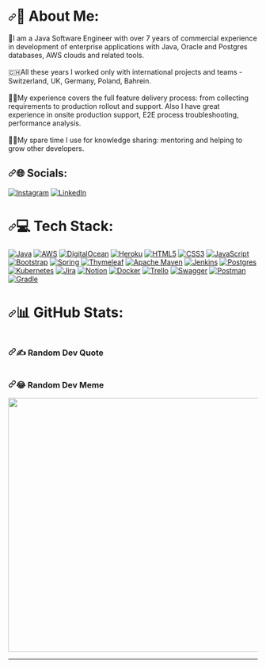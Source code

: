 <!-- ### Hi there 👋

<h1 align="center">Hi there, I'm Eldar
<img src="https://img.shields.io/badge/Нинулька зануда-green" height="32"/></h1>
<h3 align="center">Computer science student, IT news writer from Russia 🇷🇺</h3> -->

<h1 dir="auto"><a id="user-content--about-me" class="anchor" aria-hidden="true" href="#-about-me"><svg class="octicon octicon-link" viewBox="0 0 16 16" version="1.1" width="16" height="16" aria-hidden="true"><path d="m7.775 3.275 1.25-1.25a3.5 3.5 0 1 1 4.95 4.95l-2.5 2.5a3.5 3.5 0 0 1-4.95 0 .751.751 0 0 1 .018-1.042.751.751 0 0 1 1.042-.018 1.998 1.998 0 0 0 2.83 0l2.5-2.5a2.002 2.002 0 0 0-2.83-2.83l-1.25 1.25a.751.751 0 0 1-1.042-.018.751.751 0 0 1-.018-1.042Zm-4.69 9.64a1.998 1.998 0 0 0 2.83 0l1.25-1.25a.751.751 0 0 1 1.042.018.751.751 0 0 1 .018 1.042l-1.25 1.25a3.5 3.5 0 1 1-4.95-4.95l2.5-2.5a3.5 3.5 0 0 1 4.95 0 .751.751 0 0 1-.018 1.042.751.751 0 0 1-1.042.018 1.998 1.998 0 0 0-2.83 0l-2.5 2.5a1.998 1.998 0 0 0 0 2.83Z"></path></svg></a><g-emoji class="g-emoji" alias="dizzy" fallback-src="https://github.githubassets.com/images/icons/emoji/unicode/1f4ab.png">💫</g-emoji> About Me:</h1>
<p dir="auto"><g-emoji class="g-emoji" alias="wave" fallback-src="https://github.githubassets.com/images/icons/emoji/unicode/1f44b.png">👋</g-emoji>I am a Java Software Engineer with over 7 years of commercial experience in development of enterprise applications with Java, Oracle and Postgres databases, AWS clouds and related tools. <br><br><g-emoji class="g-emoji" alias="switzerland" fallback-src="https://github.githubassets.com/images/icons/emoji/unicode/1f1e8-1f1ed.png">🇨🇭</g-emoji>All these years I worked only with international projects and teams - Switzerland, UK, Germany, Poland, Bahrein.<br><br><g-emoji class="g-emoji" alias="man_technologist" fallback-src="https://github.githubassets.com/images/icons/emoji/unicode/1f468-1f4bb.png">👨‍💻</g-emoji>My experience covers the full feature delivery process: from collecting requirements to production rollout and support. Also I have great experience in onsite production support, E2E process troubleshooting, performance analysis. <br><br><g-emoji class="g-emoji" alias="man_teacher" fallback-src="https://github.githubassets.com/images/icons/emoji/unicode/1f468-1f3eb.png">👨‍🏫</g-emoji>My spare time I use for knowledge sharing: mentoring and helping to grow other developers.</p>
<h2 dir="auto"><a id="user-content--socials" class="anchor" aria-hidden="true" href="#-socials"><svg class="octicon octicon-link" viewBox="0 0 16 16" version="1.1" width="16" height="16" aria-hidden="true"><path d="m7.775 3.275 1.25-1.25a3.5 3.5 0 1 1 4.95 4.95l-2.5 2.5a3.5 3.5 0 0 1-4.95 0 .751.751 0 0 1 .018-1.042.751.751 0 0 1 1.042-.018 1.998 1.998 0 0 0 2.83 0l2.5-2.5a2.002 2.002 0 0 0-2.83-2.83l-1.25 1.25a.751.751 0 0 1-1.042-.018.751.751 0 0 1-.018-1.042Zm-4.69 9.64a1.998 1.998 0 0 0 2.83 0l1.25-1.25a.751.751 0 0 1 1.042.018.751.751 0 0 1 .018 1.042l-1.25 1.25a3.5 3.5 0 1 1-4.95-4.95l2.5-2.5a3.5 3.5 0 0 1 4.95 0 .751.751 0 0 1-.018 1.042.751.751 0 0 1-1.042.018 1.998 1.998 0 0 0-2.83 0l-2.5 2.5a1.998 1.998 0 0 0 0 2.83Z"></path></svg></a><g-emoji class="g-emoji" alias="globe_with_meridians" fallback-src="https://github.githubassets.com/images/icons/emoji/unicode/1f310.png">🌐</g-emoji> Socials:</h2>
<p dir="auto"><a href="https://instagram.com/andrylat" rel="nofollow"><img src="https://camo.githubusercontent.com/0641e2731604a57f9b9f2de4be17fcf1893c1fbf31dcb3e276f4281208616a1c/68747470733a2f2f696d672e736869656c64732e696f2f62616467652f496e7374616772616d2d2532334534343035462e7376673f6c6f676f3d496e7374616772616d266c6f676f436f6c6f723d7768697465" alt="Instagram" data-canonical-src="https://img.shields.io/badge/Instagram-%23E4405F.svg?logo=Instagram&amp;logoColor=white" style="max-width: 100%;"></a> <a href="https://linkedin.com/in/andrylat" rel="nofollow"><img src="https://camo.githubusercontent.com/f17ba9730c27e5f1230325b94c8b68bbf3115d32650866f6e3d0ade68201beea/68747470733a2f2f696d672e736869656c64732e696f2f62616467652f4c696e6b6564496e2d2532333030373742352e7376673f6c6f676f3d6c696e6b6564696e266c6f676f436f6c6f723d7768697465" alt="LinkedIn" data-canonical-src="https://img.shields.io/badge/LinkedIn-%230077B5.svg?logo=linkedin&amp;logoColor=white" style="max-width: 100%;"></a></p>
<h1 dir="auto"><a id="user-content--tech-stack" class="anchor" aria-hidden="true" href="#-tech-stack"><svg class="octicon octicon-link" viewBox="0 0 16 16" version="1.1" width="16" height="16" aria-hidden="true"><path d="m7.775 3.275 1.25-1.25a3.5 3.5 0 1 1 4.95 4.95l-2.5 2.5a3.5 3.5 0 0 1-4.95 0 .751.751 0 0 1 .018-1.042.751.751 0 0 1 1.042-.018 1.998 1.998 0 0 0 2.83 0l2.5-2.5a2.002 2.002 0 0 0-2.83-2.83l-1.25 1.25a.751.751 0 0 1-1.042-.018.751.751 0 0 1-.018-1.042Zm-4.69 9.64a1.998 1.998 0 0 0 2.83 0l1.25-1.25a.751.751 0 0 1 1.042.018.751.751 0 0 1 .018 1.042l-1.25 1.25a3.5 3.5 0 1 1-4.95-4.95l2.5-2.5a3.5 3.5 0 0 1 4.95 0 .751.751 0 0 1-.018 1.042.751.751 0 0 1-1.042.018 1.998 1.998 0 0 0-2.83 0l-2.5 2.5a1.998 1.998 0 0 0 0 2.83Z"></path></svg></a><g-emoji class="g-emoji" alias="computer" fallback-src="https://github.githubassets.com/images/icons/emoji/unicode/1f4bb.png">💻</g-emoji> Tech Stack:</h1>
<p dir="auto"><a target="_blank" rel="noopener noreferrer nofollow" href="https://camo.githubusercontent.com/6cbecd63a9a8f83ee186885c446938820ffa8304942a284ee6e1e2acb2bfd822/68747470733a2f2f696d672e736869656c64732e696f2f62616467652f6a6176612d2532334544384230302e7376673f7374796c653d666f722d7468652d6261646765266c6f676f3d6a617661266c6f676f436f6c6f723d7768697465"><img src="https://camo.githubusercontent.com/6cbecd63a9a8f83ee186885c446938820ffa8304942a284ee6e1e2acb2bfd822/68747470733a2f2f696d672e736869656c64732e696f2f62616467652f6a6176612d2532334544384230302e7376673f7374796c653d666f722d7468652d6261646765266c6f676f3d6a617661266c6f676f436f6c6f723d7768697465" alt="Java" data-canonical-src="https://img.shields.io/badge/java-%23ED8B00.svg?style=for-the-badge&amp;logo=java&amp;logoColor=white" style="max-width: 100%;"></a> <a target="_blank" rel="noopener noreferrer nofollow" href="https://camo.githubusercontent.com/9281daa5684971fd3325661e3dd5fea86b21a902e3741a556fb636fbf0e2f3d4/68747470733a2f2f696d672e736869656c64732e696f2f62616467652f4157532d2532334646393930302e7376673f7374796c653d666f722d7468652d6261646765266c6f676f3d616d617a6f6e2d617773266c6f676f436f6c6f723d7768697465"><img src="https://camo.githubusercontent.com/9281daa5684971fd3325661e3dd5fea86b21a902e3741a556fb636fbf0e2f3d4/68747470733a2f2f696d672e736869656c64732e696f2f62616467652f4157532d2532334646393930302e7376673f7374796c653d666f722d7468652d6261646765266c6f676f3d616d617a6f6e2d617773266c6f676f436f6c6f723d7768697465" alt="AWS" data-canonical-src="https://img.shields.io/badge/AWS-%23FF9900.svg?style=for-the-badge&amp;logo=amazon-aws&amp;logoColor=white" style="max-width: 100%;"></a> <a target="_blank" rel="noopener noreferrer nofollow" href="https://camo.githubusercontent.com/34424849aa826b133406acdd126f455a7eb5d0369d2dac3d28ddbfcc40e054a9/68747470733a2f2f696d672e736869656c64732e696f2f62616467652f4469676974616c4f6365616e2d2532333031363766662e7376673f7374796c653d666f722d7468652d6261646765266c6f676f3d6469676974616c4f6365616e266c6f676f436f6c6f723d7768697465"><img src="https://camo.githubusercontent.com/34424849aa826b133406acdd126f455a7eb5d0369d2dac3d28ddbfcc40e054a9/68747470733a2f2f696d672e736869656c64732e696f2f62616467652f4469676974616c4f6365616e2d2532333031363766662e7376673f7374796c653d666f722d7468652d6261646765266c6f676f3d6469676974616c4f6365616e266c6f676f436f6c6f723d7768697465" alt="DigitalOcean" data-canonical-src="https://img.shields.io/badge/DigitalOcean-%230167ff.svg?style=for-the-badge&amp;logo=digitalOcean&amp;logoColor=white" style="max-width: 100%;"></a> <a target="_blank" rel="noopener noreferrer nofollow" href="https://camo.githubusercontent.com/d18f98a93a8ca015503870e592f96dbdf86f41048e9de1fbbbd4b2dcc7c456b1/68747470733a2f2f696d672e736869656c64732e696f2f62616467652f6865726f6b752d2532333433303039382e7376673f7374796c653d666f722d7468652d6261646765266c6f676f3d6865726f6b75266c6f676f436f6c6f723d7768697465"><img src="https://camo.githubusercontent.com/d18f98a93a8ca015503870e592f96dbdf86f41048e9de1fbbbd4b2dcc7c456b1/68747470733a2f2f696d672e736869656c64732e696f2f62616467652f6865726f6b752d2532333433303039382e7376673f7374796c653d666f722d7468652d6261646765266c6f676f3d6865726f6b75266c6f676f436f6c6f723d7768697465" alt="Heroku" data-canonical-src="https://img.shields.io/badge/heroku-%23430098.svg?style=for-the-badge&amp;logo=heroku&amp;logoColor=white" style="max-width: 100%;"></a> <a target="_blank" rel="noopener noreferrer nofollow" href="https://camo.githubusercontent.com/49fbb99f92674cc6825349b154b65aaf4064aec465d61e8e1f9fb99da3d922a1/68747470733a2f2f696d672e736869656c64732e696f2f62616467652f68746d6c352d2532334533344632362e7376673f7374796c653d666f722d7468652d6261646765266c6f676f3d68746d6c35266c6f676f436f6c6f723d7768697465"><img src="https://camo.githubusercontent.com/49fbb99f92674cc6825349b154b65aaf4064aec465d61e8e1f9fb99da3d922a1/68747470733a2f2f696d672e736869656c64732e696f2f62616467652f68746d6c352d2532334533344632362e7376673f7374796c653d666f722d7468652d6261646765266c6f676f3d68746d6c35266c6f676f436f6c6f723d7768697465" alt="HTML5" data-canonical-src="https://img.shields.io/badge/html5-%23E34F26.svg?style=for-the-badge&amp;logo=html5&amp;logoColor=white" style="max-width: 100%;"></a> <a target="_blank" rel="noopener noreferrer nofollow" href="https://camo.githubusercontent.com/e6b67b27998fca3bccf4c0ee479fc8f9de09d91f389cccfbe6cb1e29c10cfbd7/68747470733a2f2f696d672e736869656c64732e696f2f62616467652f637373332d2532333135373242362e7376673f7374796c653d666f722d7468652d6261646765266c6f676f3d63737333266c6f676f436f6c6f723d7768697465"><img src="https://camo.githubusercontent.com/e6b67b27998fca3bccf4c0ee479fc8f9de09d91f389cccfbe6cb1e29c10cfbd7/68747470733a2f2f696d672e736869656c64732e696f2f62616467652f637373332d2532333135373242362e7376673f7374796c653d666f722d7468652d6261646765266c6f676f3d63737333266c6f676f436f6c6f723d7768697465" alt="CSS3" data-canonical-src="https://img.shields.io/badge/css3-%231572B6.svg?style=for-the-badge&amp;logo=css3&amp;logoColor=white" style="max-width: 100%;"></a> <a target="_blank" rel="noopener noreferrer nofollow" href="https://camo.githubusercontent.com/aeddc848275a1ffce386dc81c04541654ca07b2c43bbb8ad251085c962672aea/68747470733a2f2f696d672e736869656c64732e696f2f62616467652f6a6176617363726970742d2532333332333333302e7376673f7374796c653d666f722d7468652d6261646765266c6f676f3d6a617661736372697074266c6f676f436f6c6f723d253233463744463145"><img src="https://camo.githubusercontent.com/aeddc848275a1ffce386dc81c04541654ca07b2c43bbb8ad251085c962672aea/68747470733a2f2f696d672e736869656c64732e696f2f62616467652f6a6176617363726970742d2532333332333333302e7376673f7374796c653d666f722d7468652d6261646765266c6f676f3d6a617661736372697074266c6f676f436f6c6f723d253233463744463145" alt="JavaScript" data-canonical-src="https://img.shields.io/badge/javascript-%23323330.svg?style=for-the-badge&amp;logo=javascript&amp;logoColor=%23F7DF1E" style="max-width: 100%;"></a> <a target="_blank" rel="noopener noreferrer nofollow" href="https://camo.githubusercontent.com/b768ae6e4f89b74512e6de02a8367fd71465bc3d88ef1cf2f1622e2017c32bea/68747470733a2f2f696d672e736869656c64732e696f2f62616467652f626f6f7473747261702d2532333536334437432e7376673f7374796c653d666f722d7468652d6261646765266c6f676f3d626f6f747374726170266c6f676f436f6c6f723d7768697465"><img src="https://camo.githubusercontent.com/b768ae6e4f89b74512e6de02a8367fd71465bc3d88ef1cf2f1622e2017c32bea/68747470733a2f2f696d672e736869656c64732e696f2f62616467652f626f6f7473747261702d2532333536334437432e7376673f7374796c653d666f722d7468652d6261646765266c6f676f3d626f6f747374726170266c6f676f436f6c6f723d7768697465" alt="Bootstrap" data-canonical-src="https://img.shields.io/badge/bootstrap-%23563D7C.svg?style=for-the-badge&amp;logo=bootstrap&amp;logoColor=white" style="max-width: 100%;"></a> <a target="_blank" rel="noopener noreferrer nofollow" href="https://camo.githubusercontent.com/49f645b5e439b0d748424412207eae5748b81d77563f866d8528f60c66b669e1/68747470733a2f2f696d672e736869656c64732e696f2f62616467652f737072696e672d2532333644423333462e7376673f7374796c653d666f722d7468652d6261646765266c6f676f3d737072696e67266c6f676f436f6c6f723d7768697465"><img src="https://camo.githubusercontent.com/49f645b5e439b0d748424412207eae5748b81d77563f866d8528f60c66b669e1/68747470733a2f2f696d672e736869656c64732e696f2f62616467652f737072696e672d2532333644423333462e7376673f7374796c653d666f722d7468652d6261646765266c6f676f3d737072696e67266c6f676f436f6c6f723d7768697465" alt="Spring" data-canonical-src="https://img.shields.io/badge/spring-%236DB33F.svg?style=for-the-badge&amp;logo=spring&amp;logoColor=white" style="max-width: 100%;"></a> <a target="_blank" rel="noopener noreferrer nofollow" href="https://camo.githubusercontent.com/b88b9be1ef85a3166327e2b2d5a188df1a7d64ad2c7fa1276607b03c182fa470/68747470733a2f2f696d672e736869656c64732e696f2f62616467652f5468796d656c6561662d2532333030354330462e7376673f7374796c653d666f722d7468652d6261646765266c6f676f3d5468796d656c656166266c6f676f436f6c6f723d7768697465"><img src="https://camo.githubusercontent.com/b88b9be1ef85a3166327e2b2d5a188df1a7d64ad2c7fa1276607b03c182fa470/68747470733a2f2f696d672e736869656c64732e696f2f62616467652f5468796d656c6561662d2532333030354330462e7376673f7374796c653d666f722d7468652d6261646765266c6f676f3d5468796d656c656166266c6f676f436f6c6f723d7768697465" alt="Thymeleaf" data-canonical-src="https://img.shields.io/badge/Thymeleaf-%23005C0F.svg?style=for-the-badge&amp;logo=Thymeleaf&amp;logoColor=white" style="max-width: 100%;"></a> <a target="_blank" rel="noopener noreferrer nofollow" href="https://camo.githubusercontent.com/b52f767e323c38d0911c0ceceec21b9624b948fd526266170bf93886f3f2a8ca/68747470733a2f2f696d672e736869656c64732e696f2f62616467652f4170616368652532304d6176656e2d4337314133363f7374796c653d666f722d7468652d6261646765266c6f676f3d4170616368652532304d6176656e266c6f676f436f6c6f723d7768697465"><img src="https://camo.githubusercontent.com/b52f767e323c38d0911c0ceceec21b9624b948fd526266170bf93886f3f2a8ca/68747470733a2f2f696d672e736869656c64732e696f2f62616467652f4170616368652532304d6176656e2d4337314133363f7374796c653d666f722d7468652d6261646765266c6f676f3d4170616368652532304d6176656e266c6f676f436f6c6f723d7768697465" alt="Apache Maven" data-canonical-src="https://img.shields.io/badge/Apache%20Maven-C71A36?style=for-the-badge&amp;logo=Apache%20Maven&amp;logoColor=white" style="max-width: 100%;"></a> <a target="_blank" rel="noopener noreferrer nofollow" href="https://camo.githubusercontent.com/ed03748e95f8b14c77f71b5833e08c0859c72f3ca1bc7f31d6ed1f018db4d845/68747470733a2f2f696d672e736869656c64732e696f2f62616467652f6a656e6b696e732d2532333243353236332e7376673f7374796c653d666f722d7468652d6261646765266c6f676f3d6a656e6b696e73266c6f676f436f6c6f723d7768697465"><img src="https://camo.githubusercontent.com/ed03748e95f8b14c77f71b5833e08c0859c72f3ca1bc7f31d6ed1f018db4d845/68747470733a2f2f696d672e736869656c64732e696f2f62616467652f6a656e6b696e732d2532333243353236332e7376673f7374796c653d666f722d7468652d6261646765266c6f676f3d6a656e6b696e73266c6f676f436f6c6f723d7768697465" alt="Jenkins" data-canonical-src="https://img.shields.io/badge/jenkins-%232C5263.svg?style=for-the-badge&amp;logo=jenkins&amp;logoColor=white" style="max-width: 100%;"></a> <a target="_blank" rel="noopener noreferrer nofollow" href="https://camo.githubusercontent.com/29e7fc6c62f61f432d3852fbfa4190ff07f397ca3bde27a8196bcd5beae3ff77/68747470733a2f2f696d672e736869656c64732e696f2f62616467652f706f7374677265732d2532333331363139322e7376673f7374796c653d666f722d7468652d6261646765266c6f676f3d706f737467726573716c266c6f676f436f6c6f723d7768697465"><img src="https://camo.githubusercontent.com/29e7fc6c62f61f432d3852fbfa4190ff07f397ca3bde27a8196bcd5beae3ff77/68747470733a2f2f696d672e736869656c64732e696f2f62616467652f706f7374677265732d2532333331363139322e7376673f7374796c653d666f722d7468652d6261646765266c6f676f3d706f737467726573716c266c6f676f436f6c6f723d7768697465" alt="Postgres" data-canonical-src="https://img.shields.io/badge/postgres-%23316192.svg?style=for-the-badge&amp;logo=postgresql&amp;logoColor=white" style="max-width: 100%;"></a> <a target="_blank" rel="noopener noreferrer nofollow" href="https://camo.githubusercontent.com/922a5d8888929fc17acaaf995fe42f50788f30a5b58f45b03c6bafc9e4b5791f/68747470733a2f2f696d672e736869656c64732e696f2f62616467652f6b756265726e657465732d2532333332366365352e7376673f7374796c653d666f722d7468652d6261646765266c6f676f3d6b756265726e65746573266c6f676f436f6c6f723d7768697465"><img src="https://camo.githubusercontent.com/922a5d8888929fc17acaaf995fe42f50788f30a5b58f45b03c6bafc9e4b5791f/68747470733a2f2f696d672e736869656c64732e696f2f62616467652f6b756265726e657465732d2532333332366365352e7376673f7374796c653d666f722d7468652d6261646765266c6f676f3d6b756265726e65746573266c6f676f436f6c6f723d7768697465" alt="Kubernetes" data-canonical-src="https://img.shields.io/badge/kubernetes-%23326ce5.svg?style=for-the-badge&amp;logo=kubernetes&amp;logoColor=white" style="max-width: 100%;"></a> <a target="_blank" rel="noopener noreferrer nofollow" href="https://camo.githubusercontent.com/35e11e06e4198d1ade41f868a377efe1abc0d85078f92d55c078b972d4240ae8/68747470733a2f2f696d672e736869656c64732e696f2f62616467652f6a6972612d2532333041304646462e7376673f7374796c653d666f722d7468652d6261646765266c6f676f3d6a697261266c6f676f436f6c6f723d7768697465"><img src="https://camo.githubusercontent.com/35e11e06e4198d1ade41f868a377efe1abc0d85078f92d55c078b972d4240ae8/68747470733a2f2f696d672e736869656c64732e696f2f62616467652f6a6972612d2532333041304646462e7376673f7374796c653d666f722d7468652d6261646765266c6f676f3d6a697261266c6f676f436f6c6f723d7768697465" alt="Jira" data-canonical-src="https://img.shields.io/badge/jira-%230A0FFF.svg?style=for-the-badge&amp;logo=jira&amp;logoColor=white" style="max-width: 100%;"></a> <a target="_blank" rel="noopener noreferrer nofollow" href="https://camo.githubusercontent.com/0f6325940d36137c3e77d69b0dfe0ffb33e9a1084faf9cc843a9c929a874c709/68747470733a2f2f696d672e736869656c64732e696f2f62616467652f4e6f74696f6e2d2532333030303030302e7376673f7374796c653d666f722d7468652d6261646765266c6f676f3d6e6f74696f6e266c6f676f436f6c6f723d7768697465"><img src="https://camo.githubusercontent.com/0f6325940d36137c3e77d69b0dfe0ffb33e9a1084faf9cc843a9c929a874c709/68747470733a2f2f696d672e736869656c64732e696f2f62616467652f4e6f74696f6e2d2532333030303030302e7376673f7374796c653d666f722d7468652d6261646765266c6f676f3d6e6f74696f6e266c6f676f436f6c6f723d7768697465" alt="Notion" data-canonical-src="https://img.shields.io/badge/Notion-%23000000.svg?style=for-the-badge&amp;logo=notion&amp;logoColor=white" style="max-width: 100%;"></a> <a target="_blank" rel="noopener noreferrer nofollow" href="https://camo.githubusercontent.com/6b7f701cf0bea42833751b754688f1a27b6090fdf90bf2b226addff01be817f0/68747470733a2f2f696d672e736869656c64732e696f2f62616467652f646f636b65722d2532333064623765642e7376673f7374796c653d666f722d7468652d6261646765266c6f676f3d646f636b6572266c6f676f436f6c6f723d7768697465"><img src="https://camo.githubusercontent.com/6b7f701cf0bea42833751b754688f1a27b6090fdf90bf2b226addff01be817f0/68747470733a2f2f696d672e736869656c64732e696f2f62616467652f646f636b65722d2532333064623765642e7376673f7374796c653d666f722d7468652d6261646765266c6f676f3d646f636b6572266c6f676f436f6c6f723d7768697465" alt="Docker" data-canonical-src="https://img.shields.io/badge/docker-%230db7ed.svg?style=for-the-badge&amp;logo=docker&amp;logoColor=white" style="max-width: 100%;"></a> <a target="_blank" rel="noopener noreferrer nofollow" href="https://camo.githubusercontent.com/2a3cdfca8e9ce9bce0aa243aabbb2a8c9b836065d973948b83581fafc33f7f2b/68747470733a2f2f696d672e736869656c64732e696f2f62616467652f5472656c6c6f2d2532333032364141372e7376673f7374796c653d666f722d7468652d6261646765266c6f676f3d5472656c6c6f266c6f676f436f6c6f723d7768697465"><img src="https://camo.githubusercontent.com/2a3cdfca8e9ce9bce0aa243aabbb2a8c9b836065d973948b83581fafc33f7f2b/68747470733a2f2f696d672e736869656c64732e696f2f62616467652f5472656c6c6f2d2532333032364141372e7376673f7374796c653d666f722d7468652d6261646765266c6f676f3d5472656c6c6f266c6f676f436f6c6f723d7768697465" alt="Trello" data-canonical-src="https://img.shields.io/badge/Trello-%23026AA7.svg?style=for-the-badge&amp;logo=Trello&amp;logoColor=white" style="max-width: 100%;"></a> <a target="_blank" rel="noopener noreferrer nofollow" href="https://camo.githubusercontent.com/28577ff4dc7abd641b91f419821ba341bc1ad5037e5dfff20f9209a7f5465759/68747470733a2f2f696d672e736869656c64732e696f2f62616467652f2d537761676765722d253233436c6f6a7572653f7374796c653d666f722d7468652d6261646765266c6f676f3d73776167676572266c6f676f436f6c6f723d7768697465"><img src="https://camo.githubusercontent.com/28577ff4dc7abd641b91f419821ba341bc1ad5037e5dfff20f9209a7f5465759/68747470733a2f2f696d672e736869656c64732e696f2f62616467652f2d537761676765722d253233436c6f6a7572653f7374796c653d666f722d7468652d6261646765266c6f676f3d73776167676572266c6f676f436f6c6f723d7768697465" alt="Swagger" data-canonical-src="https://img.shields.io/badge/-Swagger-%23Clojure?style=for-the-badge&amp;logo=swagger&amp;logoColor=white" style="max-width: 100%;"></a> <a target="_blank" rel="noopener noreferrer nofollow" href="https://camo.githubusercontent.com/3f0e26b0951bab845a1bb9a7198ecca0da272e462921b6edd85879f3673b6927/68747470733a2f2f696d672e736869656c64732e696f2f62616467652f506f73746d616e2d4646364333373f7374796c653d666f722d7468652d6261646765266c6f676f3d706f73746d616e266c6f676f436f6c6f723d7768697465"><img src="https://camo.githubusercontent.com/3f0e26b0951bab845a1bb9a7198ecca0da272e462921b6edd85879f3673b6927/68747470733a2f2f696d672e736869656c64732e696f2f62616467652f506f73746d616e2d4646364333373f7374796c653d666f722d7468652d6261646765266c6f676f3d706f73746d616e266c6f676f436f6c6f723d7768697465" alt="Postman" data-canonical-src="https://img.shields.io/badge/Postman-FF6C37?style=for-the-badge&amp;logo=postman&amp;logoColor=white" style="max-width: 100%;"></a> <a target="_blank" rel="noopener noreferrer nofollow" href="https://camo.githubusercontent.com/071595b0fe0ac08046e2eddca8c6f64ae763a9380fea3df7e1aa174685a61a92/68747470733a2f2f696d672e736869656c64732e696f2f62616467652f477261646c652d3032333033412e7376673f7374796c653d666f722d7468652d6261646765266c6f676f3d477261646c65266c6f676f436f6c6f723d7768697465"><img src="https://camo.githubusercontent.com/071595b0fe0ac08046e2eddca8c6f64ae763a9380fea3df7e1aa174685a61a92/68747470733a2f2f696d672e736869656c64732e696f2f62616467652f477261646c652d3032333033412e7376673f7374796c653d666f722d7468652d6261646765266c6f676f3d477261646c65266c6f676f436f6c6f723d7768697465" alt="Gradle" data-canonical-src="https://img.shields.io/badge/Gradle-02303A.svg?style=for-the-badge&amp;logo=Gradle&amp;logoColor=white" style="max-width: 100%;"></a></p>
<h1 dir="auto"><a id="user-content--github-stats" class="anchor" aria-hidden="true" href="#-github-stats"><svg class="octicon octicon-link" viewBox="0 0 16 16" version="1.1" width="16" height="16" aria-hidden="true"><path d="m7.775 3.275 1.25-1.25a3.5 3.5 0 1 1 4.95 4.95l-2.5 2.5a3.5 3.5 0 0 1-4.95 0 .751.751 0 0 1 .018-1.042.751.751 0 0 1 1.042-.018 1.998 1.998 0 0 0 2.83 0l2.5-2.5a2.002 2.002 0 0 0-2.83-2.83l-1.25 1.25a.751.751 0 0 1-1.042-.018.751.751 0 0 1-.018-1.042Zm-4.69 9.64a1.998 1.998 0 0 0 2.83 0l1.25-1.25a.751.751 0 0 1 1.042.018.751.751 0 0 1 .018 1.042l-1.25 1.25a3.5 3.5 0 1 1-4.95-4.95l2.5-2.5a3.5 3.5 0 0 1 4.95 0 .751.751 0 0 1-.018 1.042.751.751 0 0 1-1.042.018 1.998 1.998 0 0 0-2.83 0l-2.5 2.5a1.998 1.998 0 0 0 0 2.83Z"></path></svg></a><g-emoji class="g-emoji" alias="bar_chart" fallback-src="https://github.githubassets.com/images/icons/emoji/unicode/1f4ca.png">📊</g-emoji> GitHub Stats:</h1>
<p dir="auto"><a target="_blank" rel="noopener noreferrer nofollow" href="https://camo.githubusercontent.com/c49ae5dec33d30add06f2a4d1d83287592ffb6fb35d2fa023309507c9b5ec354/68747470733a2f2f6769746875622d726561646d652d73746174732e76657263656c2e6170702f6170693f757365726e616d653d616e6472796c6174267468656d653d6265617226686964655f626f726465723d7472756526696e636c7564655f616c6c5f636f6d6d6974733d66616c736526636f756e745f707269766174653d66616c7365"><img src="https://camo.githubusercontent.com/c49ae5dec33d30add06f2a4d1d83287592ffb6fb35d2fa023309507c9b5ec354/68747470733a2f2f6769746875622d726561646d652d73746174732e76657263656c2e6170702f6170693f757365726e616d653d616e6472796c6174267468656d653d6265617226686964655f626f726465723d7472756526696e636c7564655f616c6c5f636f6d6d6974733d66616c736526636f756e745f707269766174653d66616c7365" alt="" data-canonical-src="https://github-readme-stats.vercel.app/api?username=andrylat&amp;theme=bear&amp;hide_border=true&amp;include_all_commits=false&amp;count_private=false" style="max-width: 100%;"></a><br>
<a target="_blank" rel="noopener noreferrer nofollow" href="https://camo.githubusercontent.com/d162a9acf686d2013a427fad1c1e58c7e4b02589e895f7bc0913c63f68f7ecc5/68747470733a2f2f6769746875622d726561646d652d73747265616b2d73746174732e6865726f6b756170702e636f6d2f3f757365723d616e6472796c6174267468656d653d6265617226686964655f626f726465723d74727565"><img src="https://camo.githubusercontent.com/d162a9acf686d2013a427fad1c1e58c7e4b02589e895f7bc0913c63f68f7ecc5/68747470733a2f2f6769746875622d726561646d652d73747265616b2d73746174732e6865726f6b756170702e636f6d2f3f757365723d616e6472796c6174267468656d653d6265617226686964655f626f726465723d74727565" alt="" data-canonical-src="https://github-readme-streak-stats.herokuapp.com/?user=andrylat&amp;theme=bear&amp;hide_border=true" style="max-width: 100%;"></a><br>
<a target="_blank" rel="noopener noreferrer nofollow" href="https://camo.githubusercontent.com/235e9050b33e3899ae551d2e1a8e0bc3c03237c8ba1ece7c8113fbc64eb73769/68747470733a2f2f6769746875622d726561646d652d73746174732e76657263656c2e6170702f6170692f746f702d6c616e67732f3f757365726e616d653d616e6472796c6174267468656d653d6265617226686964655f626f726465723d7472756526696e636c7564655f616c6c5f636f6d6d6974733d66616c736526636f756e745f707269766174653d66616c7365266c61796f75743d636f6d70616374"><img src="https://camo.githubusercontent.com/235e9050b33e3899ae551d2e1a8e0bc3c03237c8ba1ece7c8113fbc64eb73769/68747470733a2f2f6769746875622d726561646d652d73746174732e76657263656c2e6170702f6170692f746f702d6c616e67732f3f757365726e616d653d616e6472796c6174267468656d653d6265617226686964655f626f726465723d7472756526696e636c7564655f616c6c5f636f6d6d6974733d66616c736526636f756e745f707269766174653d66616c7365266c61796f75743d636f6d70616374" alt="" data-canonical-src="https://github-readme-stats.vercel.app/api/top-langs/?username=andrylat&amp;theme=bear&amp;hide_border=true&amp;include_all_commits=false&amp;count_private=false&amp;layout=compact" style="max-width: 100%;"></a></p>
<h3 dir="auto"><a id="user-content-️-random-dev-quote" class="anchor" aria-hidden="true" href="#️-random-dev-quote"><svg class="octicon octicon-link" viewBox="0 0 16 16" version="1.1" width="16" height="16" aria-hidden="true"><path d="m7.775 3.275 1.25-1.25a3.5 3.5 0 1 1 4.95 4.95l-2.5 2.5a3.5 3.5 0 0 1-4.95 0 .751.751 0 0 1 .018-1.042.751.751 0 0 1 1.042-.018 1.998 1.998 0 0 0 2.83 0l2.5-2.5a2.002 2.002 0 0 0-2.83-2.83l-1.25 1.25a.751.751 0 0 1-1.042-.018.751.751 0 0 1-.018-1.042Zm-4.69 9.64a1.998 1.998 0 0 0 2.83 0l1.25-1.25a.751.751 0 0 1 1.042.018.751.751 0 0 1 .018 1.042l-1.25 1.25a3.5 3.5 0 1 1-4.95-4.95l2.5-2.5a3.5 3.5 0 0 1 4.95 0 .751.751 0 0 1-.018 1.042.751.751 0 0 1-1.042.018 1.998 1.998 0 0 0-2.83 0l-2.5 2.5a1.998 1.998 0 0 0 0 2.83Z"></path></svg></a><g-emoji class="g-emoji" alias="writing_hand" fallback-src="https://github.githubassets.com/images/icons/emoji/unicode/270d.png">✍️</g-emoji> Random Dev Quote</h3>
<p dir="auto"><a target="_blank" rel="noopener noreferrer nofollow" href="https://camo.githubusercontent.com/834262e29d5c54ef1552fefea1e7a98d9d2597a1ac838db16ef29891ac7e5f6f/68747470733a2f2f71756f7465732d6769746875622d726561646d652e76657263656c2e6170702f6170693f747970653d686f72697a6f6e74616c267468656d653d7261646963616c"><img src="https://camo.githubusercontent.com/834262e29d5c54ef1552fefea1e7a98d9d2597a1ac838db16ef29891ac7e5f6f/68747470733a2f2f71756f7465732d6769746875622d726561646d652e76657263656c2e6170702f6170693f747970653d686f72697a6f6e74616c267468656d653d7261646963616c" alt="" data-canonical-src="https://quotes-github-readme.vercel.app/api?type=horizontal&amp;theme=radical" style="max-width: 100%;"></a></p>
<h3 dir="auto"><a id="user-content--random-dev-meme" class="anchor" aria-hidden="true" href="#-random-dev-meme"><svg class="octicon octicon-link" viewBox="0 0 16 16" version="1.1" width="16" height="16" aria-hidden="true"><path d="m7.775 3.275 1.25-1.25a3.5 3.5 0 1 1 4.95 4.95l-2.5 2.5a3.5 3.5 0 0 1-4.95 0 .751.751 0 0 1 .018-1.042.751.751 0 0 1 1.042-.018 1.998 1.998 0 0 0 2.83 0l2.5-2.5a2.002 2.002 0 0 0-2.83-2.83l-1.25 1.25a.751.751 0 0 1-1.042-.018.751.751 0 0 1-.018-1.042Zm-4.69 9.64a1.998 1.998 0 0 0 2.83 0l1.25-1.25a.751.751 0 0 1 1.042.018.751.751 0 0 1 .018 1.042l-1.25 1.25a3.5 3.5 0 1 1-4.95-4.95l2.5-2.5a3.5 3.5 0 0 1 4.95 0 .751.751 0 0 1-.018 1.042.751.751 0 0 1-1.042.018 1.998 1.998 0 0 0-2.83 0l-2.5 2.5a1.998 1.998 0 0 0 0 2.83Z"></path></svg></a><g-emoji class="g-emoji" alias="joy" fallback-src="https://github.githubassets.com/images/icons/emoji/unicode/1f602.png">😂</g-emoji> Random Dev Meme</h3>
<p dir="auto"><a target="_blank" rel="noopener noreferrer nofollow" href="https://camo.githubusercontent.com/ea894092a509009345879aa86defb430e0bfeec839eb3926c4e5756850df1e84/68747470733a2f2f72616e646f6d2d6d656d65722e6865726f6b756170702e636f6d2f"><img src="https://camo.githubusercontent.com/ea894092a509009345879aa86defb430e0bfeec839eb3926c4e5756850df1e84/68747470733a2f2f72616e646f6d2d6d656d65722e6865726f6b756170702e636f6d2f" width="512px" data-canonical-src="https://random-memer.herokuapp.com/" style="max-width: 100%;"></a></p>
<hr>
<p dir="auto"><a href="https://visitcount.itsvg.in" rel="nofollow"><img src="https://camo.githubusercontent.com/e8a3a62f56e5336897c8406a2b0a9788d05fb0d7be283cf2f7f53164b8ed43e3/68747470733a2f2f7669736974636f756e742e69747376672e696e2f6170693f69643d616e6472796c61742669636f6e3d3026636f6c6f723d30" alt="" data-canonical-src="https://visitcount.itsvg.in/api?id=andrylat&amp;icon=0&amp;color=0" style="max-width: 100%;"></a></p>
</article>
  </div>
</div>

<!--
**sylar516/sylar516** is a ✨ _special_ ✨ repository because its `README.md` (this file) appears on your GitHub profile.

Here are some ideas to get you started:

- 🔭 I’m currently working on ...
- 🌱 I’m currently learning ...
- 👯 I’m looking to collaborate on ...
- 🤔 I’m looking for help with ...
- 💬 Ask me about ...
- 📫 How to reach me: ...
- 😄 Pronouns: ...
- ⚡ Fun fact: ...
-->
